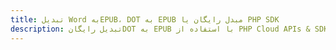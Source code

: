 ---title: تبدیل Word بهEPUB، DOT به EPUB مبدل رایگان یا PHP SDKdescription: تبدیل رایگانDOT به EPUB با استفاده از PHP Cloud APIs & SDK. همچنین اسناد Microsoft Word و OpenOffice را در Cloud ایجاد، ویرایش و رندر کنید.---